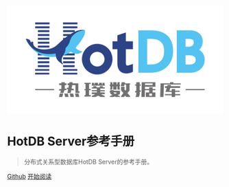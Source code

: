 ![logo](assets/logo_wide.png ":size=200x100")

# HotDB Server参考手册

> 分布式关系型数据库HotDB Server的参考手册。

[Github](https://github.com/HotDB-Community/HotDB-Knowledge-Base)
[开始阅读](README.md)
